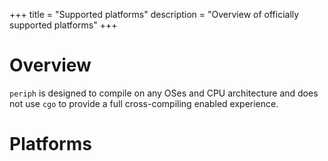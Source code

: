 +++
title = "Supported platforms"
description = "Overview of officially supported platforms"
+++

# Overview

`periph` is designed to compile on any OSes and CPU architecture and does not
use `cgo` to provide a full cross-compiling enabled experience.

# Platforms
